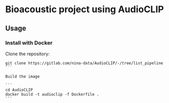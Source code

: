 # Bioacoustic project using AudioCLIP

## Usage

### Install with Docker

Clone the repository:

``````
git clone https://gitlab.com/nina-data/AudioCLIP/-/tree/list_pipeline
```

Build the image

```
cd AudioCLIP
docker build -t audioclip -f Dockerfile .
```
